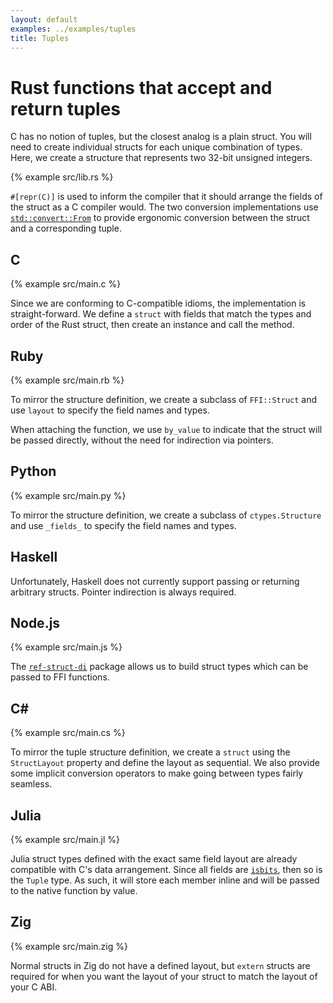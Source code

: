 ```yaml
---
layout: default
examples: ../examples/tuples
title: Tuples
---
```


# Rust functions that accept and return tuples

C has no notion of tuples, but the closest analog is a plain
struct. You will need to create individual structs for each unique
combination of types. Here, we create a structure that represents two
32-bit unsigned integers.

{% example src/lib.rs %}

`#[repr(C)]` is used to inform the compiler that it should arrange the
fields of the struct as a C compiler would. The two conversion
implementations use [`std::convert::From`][From] to provide ergonomic
conversion between the struct and a corresponding tuple.

[From]: https://doc.rust-lang.org/std/convert/trait.From.html

## C

{% example src/main.c %}

Since we are conforming to C-compatible idioms, the implementation is
straight-forward. We define a `struct` with fields that match the
types and order of the Rust struct, then create an instance and call
the method.

## Ruby

{% example src/main.rb %}

To mirror the structure definition, we create a subclass of
`FFI::Struct` and use `layout` to specify the field names and types.

When attaching the function, we use `by_value` to indicate that the
struct will be passed directly, without the need for indirection via
pointers.

## Python

{% example src/main.py %}

To mirror the structure definition, we create a subclass of
`ctypes.Structure` and use `_fields_` to specify the field names and
types.

## Haskell

Unfortunately, Haskell does not currently support passing or returning
arbitrary structs. Pointer indirection is always required.

## Node.js

{% example src/main.js %}

The [`ref-struct-di`][ref-struct] package allows us to build struct types
which can be passed to FFI functions.

[ref-struct]: https://www.npmjs.com/package/ref-struct-di

## C\#

{% example src/main.cs %}

To mirror the tuple structure definition, we create a `struct` using
the `StructLayout` property and define the layout as sequential. We
also provide some implicit conversion operators to make going between
types fairly seamless.

## Julia

{% example src/main.jl %}

Julia struct types defined with the exact same field layout are
already compatible with C's data arrangement. Since all fields are [`isbits`][julia-isbits], then so is the `Tuple` type. As such, it
will store each member inline and will be passed to the native
function by value.

[julia-isbits]: https://docs.julialang.org/en/v1/base/base/#Base.isbits

## Zig

{% example src/main.zig %}

Normal structs in Zig do not have a defined layout, but `extern` structs are required
for when you want the layout of your struct to match the layout of your C ABI.

